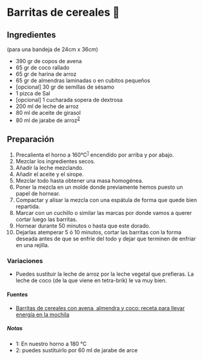 # Barritas de cereales :cookie:

## Ingredientes
(para una bandeja de 24cm x 36cm)

-   390 gr de copos de avena
-   65 gr de coco rallado
-   65 gr de harina de arroz
-   65 gr de almendras laminadas o en cubitos pequeños
-   [opcional] 30 gr de semillas de sésamo
-   1 pizca de Sal
-   [opcional] 1 cucharada sopera de dextrosa
-   200 ml de leche de arroz
-   80 ml de aceite de girasol
-   80 ml de jarabe de arroz<sup>[2](#footnote2)</sup>

## Preparación

1.  Precalienta el horno a 160°C<sup>[1](#footnote1)</sup> encendido por arriba y por abajo.
2.  Mezclar los ingredientes secos.
3.  Añadir la leche mezclando.
4.  Añadir el aceite y el sirope.
5.  Mezclar todo hasta obtener una masa homogénea.
6.  Poner la mezcla en un molde donde previamente hemos puesto un papel de hornear.
7.  Compactar y alisar la mezcla con una espátula de forma que quede bien repartida.
8.  Marcar con un cuchillo o similar las marcas por donde vamos a querer cortar luego las barritas.
9.  Hornear durante 50 minutos o hasta que este dorado.
10.  Dejarlas atemperar 5 ó 10 minutos, cortar las barritas con la forma deseada antes de que se enfríe del todo y dejar que terminen de enfriar en una rejilla.

### Variaciones
- Puedes sustituir la leche de arroz por la leche vegetal que prefieras. La leche de coco (de la que viene en tetra-brik) le va muy bien.

#### Fuentes

-   [Barritas de cereales con avena, almendra y coco: receta para llevar energía en la mochila](https://www.directoalpaladar.com/postres/barritas-de-cereales-con-avena-almendra-y-coco-receta)

##### Notas

-   <a name="footnote1">1</a>: En nuestro horno a 180 °C
-   <a name="footnote2">2</a>: puedes sustituirlo por 60 ml de jarabe de arce
